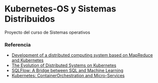 # Kubernetes-OS y Sistemas Distribuidos
Proyecto del curso de Sistemas operativos

### Referencia

- [Development of a distributed computing system based on MapReduce and Kubernetes](https://medium.com/digitalwing/development-of-a-distributed-computing-system-based-on-mapreduce-and-kubernetes-837fc7f112f9)
- [The Evolution of Distributed Systems on Kubernetes](https://www.infoq.com/presentations/kubernetes-primitives-design-patterns/)
- [SQLFlow: A Bridge between SQL and Machine Learning](https://arxiv.org/pdf/2001.06846.pdf)
- [Kubernetes: ContainerOrchestration and Micro-Services](https://courses.cs.washington.edu/courses/cse550/16au/notes/kubernetes.pdf)

